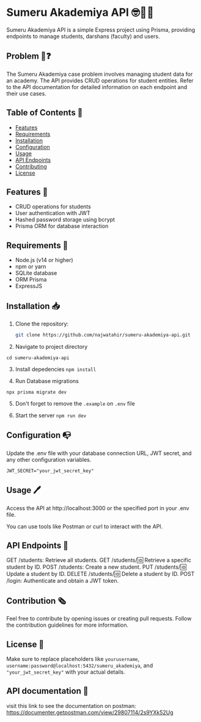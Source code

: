 # Sumeru Akademiya API 🤓🏫🌴

Sumeru Akademiya API is a simple Express project using Prisma, providing endpoints to manage students, darshans (faculty) and users.

## Problem 🧐❓

The Sumeru Akademiya case problem involves managing student data for an academy. The API provides CRUD operations for student entities. Refer to the API documentation for detailed information on each endpoint and their use cases.

## Table of Contents 🧾

- [Features](#features)
- [Requirements](#requirements)
- [Installation](#installation)
- [Configuration](#configuration)
- [Usage](#usage)
- [API Endpoints](#api-endpoints)
- [Contributing](#contributing)
- [License](#license)

## Features 📐

- CRUD operations for students
- User authentication with JWT
- Hashed password storage using bcrypt
- Prisma ORM for database interaction

## Requirements 📃

- Node.js (v14 or higher)
- npm or yarn
- SQLite database
- ORM Prisma
- ExpressJS

## Installation 📥

1. Clone the repository:

   ```bash
   git clone https://github.com/najwatahir/sumeru-akademiya-api.git
   ```

2. Navigate to project directory

`cd sumeru-akademiya-api`

3. Install depedencies
   `npm install`

4. Run Database migrations

```npx prisma migrate dev```

5. Don't forget to remove the `.example` on `.env` file

6. Start the server
   `npm run dev`

## Configuration 📭

Update the .env file with your database connection URL, JWT secret, and any other configuration variables.

```DATABASE_URL="postgresql://username:password@localhost:5432/sumeru_akademiya"
JWT_SECRET="your_jwt_secret_key"
```

## Usage 🖊

Access the API at http://localhost:3000 or the specified port in your .env file.

You can use tools like Postman or curl to interact with the API.

## API Endpoints 🔐

GET /students: Retrieve all students.
GET /students/:id: Retrieve a specific student by ID.
POST /students: Create a new student.
PUT /students/:id: Update a student by ID.
DELETE /students/:id: Delete a student by ID.
POST /login: Authenticate and obtain a JWT token.

## Contribution 🗞

Feel free to contribute by opening issues or creating pull requests. Follow the contribution guidelines for more information.

## License 🔖

Make sure to replace placeholders like `yourusername`, `username:password@localhost:5432/sumeru_akademiya`, and `"your_jwt_secret_key"` with your actual details.

## API documentation 📓

visit this link to see the documentation on postman: https://documenter.getpostman.com/view/29807114/2s9YXk52Ug
